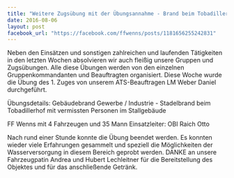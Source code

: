 ```yaml
---
title: "Weitere Zugsübung mit der Übungsannahme - Brand beim Tobadillerhof der Fam. Lechleitner"
date: 2016-08-06
layout: post
facebook_url: "https://facebook.com/ffwenns/posts/1181656255242831"
---
```


Neben den Einsätzen und sonstigen zahlreichen und laufenden Tätigkeiten in den letzten Wochen absolvieren wir auch fleißig unsere Gruppen und Zugsübungen. Alle diese Übungen werden von den einzelnen Gruppenkommandanten und Beauftragten organisiert. Diese Woche wurde die Übung des 1. Zuges von unserem ATS-Beauftragen LM Weber Daniel durchgeführt. 

Übungsdetails: 
Gebäudebrand Gewerbe / Industrie - Stadelbrand beim Tobadillerhof mit vermissten Personen im Stallgebäude 

FF Wenns mit 4 Fahrzeugen und 35 Mann
Einsatzleiter: OBI Raich Otto

Nach rund einer Stunde konnte die Übung beendet werden. Es konnten wieder viele Erfahrungen gesammelt und speziell die Möglichkeiten der Wasserversorgung in diesem Bereich geprobt werden. 
DANKE an unsere Fahrzeugpatin Andrea und Hubert Lechleitner für die Bereitstellung des Objektes und für das anschließende Getränk.